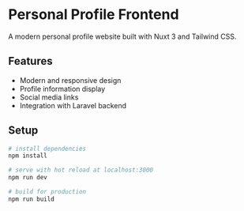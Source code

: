 # Personal Profile Frontend

A modern personal profile website built with Nuxt 3 and Tailwind CSS.

## Features

- Modern and responsive design
- Profile information display
- Social media links
- Integration with Laravel backend

## Setup

```bash
# install dependencies
npm install

# serve with hot reload at localhost:3000
npm run dev

# build for production
npm run build
```
